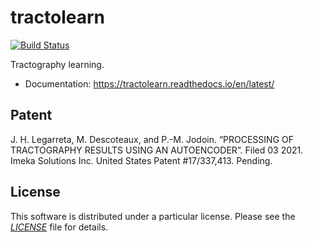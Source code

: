 # tractolearn

[![Build Status](https://github.com/scil-vital/ractolearn/workflows/test,%20package/badge.svg)](https://github.com//scil-vital/tractolearn/actions?query=workflow%3A%22test%2C+package%22+branch%main)

Tractography learning.

- Documentation: https://tractolearn.readthedocs.io/en/latest/

## Patent

J. H. Legarreta, M. Descoteaux, and P.-M. Jodoin. “PROCESSING OF TRACTOGRAPHY
RESULTS USING AN AUTOENCODER”. Filed 03 2021. Imeka Solutions Inc. United States
Patent #17/337,413. Pending.

## License

This software is distributed under a particular license. Please see the
[*LICENSE*](LICENSE) file for details.
